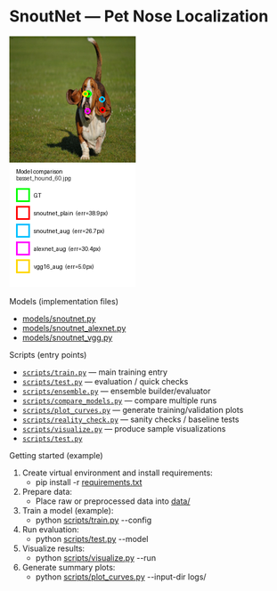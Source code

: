 # SnoutNet — Pet Nose Localization

![Visualization](./vis/compare4/cmp_000_basset_hound_60.png)


Models (implementation files)
- [models/snoutnet.py](models/snoutnet.py)
- [models/snoutnet_alexnet.py](models/snoutnet_alexnet.py)
- [models/snoutnet_vgg.py](models/snoutnet_vgg.py)

Scripts (entry points)
- [`scripts/train.py`](scripts/train.py) — main training entry
- [`scripts/test.py`](scripts/test.py) — evaluation / quick checks
- [`scripts/ensemble.py`](scripts/ensemble.py) — ensemble builder/evaluator
- [`scripts/compare_models.py`](scripts/compare_models.py) — compare multiple runs
- [`scripts/plot_curves.py`](scripts/plot_curves.py) — generate training/validation plots
- [`scripts/reality_check.py`](scripts/reality_check.py) — sanity checks / baseline tests
- [`scripts/visualize.py`](scripts/visualize.py) — produce sample visualizations
- [`scripts/test.py`](scripts/test.py)

Getting started (example)
1. Create virtual environment and install requirements:
   - pip install -r [requirements.txt](requirements.txt)
2. Prepare data:
   - Place raw or preprocessed data into [data/](data/)
3. Train a model (example):
   - python [scripts/train.py](scripts/train.py) --config <your-config>
4. Run evaluation:
   - python [scripts/test.py](scripts/test.py) --model <path-to-checkpoint>
5. Visualize results:
   - python [scripts/visualize.py](scripts/visualize.py) --run <run-id>
6. Generate summary plots:
   - python [scripts/plot_curves.py](scripts/plot_curves.py) --input-dir logs/